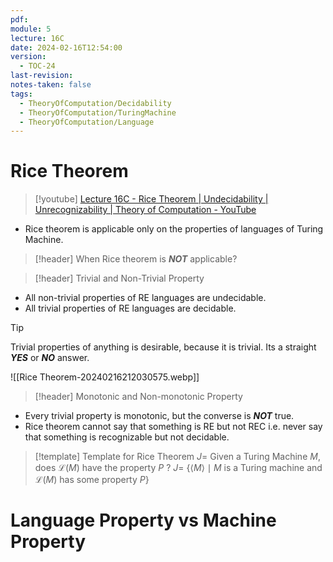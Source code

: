 ```yaml
---
pdf: 
module: 5
lecture: 16C
date: 2024-02-16T12:54:00
version:
  - TOC-24
last-revision: 
notes-taken: false
tags:
  - TheoryOfComputation/Decidability
  - TheoryOfComputation/TuringMachine
  - TheoryOfComputation/Language
---
```

# Rice Theorem
> [!youtube] 
> [Lecture 16C - Rice Theorem | Undecidability | Unrecognizability | Theory of Computation - YouTube](https://www.youtube.com/watch?v=2SeZIr2sVQ4)

- Rice theorem is applicable only on the properties of languages of Turing Machine.


> [!header] When Rice theorem is ***NOT*** applicable?


> [!header] Trivial and Non-Trivial Property

- All non-trivial properties of RE languages are undecidable.
- All trivial properties of RE languages are decidable.

> [!tip] 
> Trivial properties of anything is desirable, because it is trivial. Its a straight ***YES*** or ***NO*** answer.

![[Rice Theorem-20240216212030575.webp]]

> [!header] Monotonic and Non-monotonic Property

- Every trivial property is monotonic, but the converse is ***NOT*** true.
- Rice theorem cannot say that something is RE but not REC i.e. never say that something is recognizable but not decidable.

> [!template] Template for Rice Theorem
> $J =$ Given a Turing Machine $M$, does $\mathcal{L}(M)$ have the property $P$ ?
> $J =$ $\{ \langle M \rangle \mid M$ is a Turing machine and $\mathcal{L}(M)$ has some property $P \}$   

# Language Property vs Machine Property

